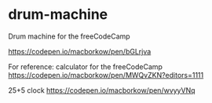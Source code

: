 # drum-machine
Drum machine for the freeCodeCamp

https://codepen.io/macborkow/pen/bGLrjva


For reference: 
calculator for the freeCodeCamp
https://codepen.io/macborkow/pen/MWQvZKN?editors=1111

25+5 clock
https://codepen.io/macborkow/pen/wvyyVNq

